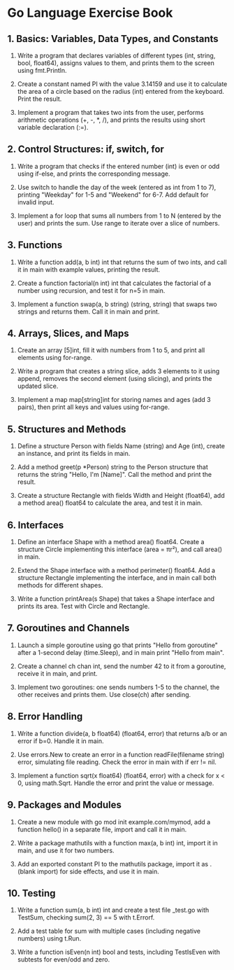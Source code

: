 # Go Language Exercise Book

## 1. Basics: Variables, Data Types, and Constants

1. Write a program that declares variables of different types (int, string, bool, float64), assigns values to them, and prints them to the screen using fmt.Println.

2. Create a constant named PI with the value 3.14159 and use it to calculate the area of a circle based on the radius (int) entered from the keyboard. Print the result.

3. Implement a program that takes two ints from the user, performs arithmetic operations (+, -, *, /), and prints the results using short variable declaration (:=).

## 2. Control Structures: if, switch, for

1. Write a program that checks if the entered number (int) is even or odd using if-else, and prints the corresponding message.

2. Use switch to handle the day of the week (entered as int from 1 to 7), printing "Weekday" for 1-5 and "Weekend" for 6-7. Add default for invalid input.

3. Implement a for loop that sums all numbers from 1 to N (entered by the user) and prints the sum. Use range to iterate over a slice of numbers.

## 3. Functions

1. Write a function add(a, b int) int that returns the sum of two ints, and call it in main with example values, printing the result.

2. Create a function factorial(n int) int that calculates the factorial of a number using recursion, and test it for n=5 in main.

3. Implement a function swap(a, b string) (string, string) that swaps two strings and returns them. Call it in main and print.

## 4. Arrays, Slices, and Maps

1. Create an array [5]int, fill it with numbers from 1 to 5, and print all elements using for-range.

2. Write a program that creates a string slice, adds 3 elements to it using append, removes the second element (using slicing), and prints the updated slice.

3. Implement a map map[string]int for storing names and ages (add 3 pairs), then print all keys and values using for-range.

## 5. Structures and Methods

1. Define a structure Person with fields Name (string) and Age (int), create an instance, and print its fields in main.

2. Add a method greet(p *Person) string to the Person structure that returns the string "Hello, I'm [Name]". Call the method and print the result.

3. Create a structure Rectangle with fields Width and Height (float64), add a method area() float64 to calculate the area, and test it in main.

## 6. Interfaces

1. Define an interface Shape with a method area() float64. Create a structure Circle implementing this interface (area = πr²), and call area() in main.

2. Extend the Shape interface with a method perimeter() float64. Add a structure Rectangle implementing the interface, and in main call both methods for different shapes.

3. Write a function printArea(s Shape) that takes a Shape interface and prints its area. Test with Circle and Rectangle.

## 7. Goroutines and Channels

1. Launch a simple goroutine using go that prints "Hello from goroutine" after a 1-second delay (time.Sleep), and in main print "Hello from main".

2. Create a channel ch chan int, send the number 42 to it from a goroutine, receive it in main, and print.

3. Implement two goroutines: one sends numbers 1-5 to the channel, the other receives and prints them. Use close(ch) after sending.

## 8. Error Handling

1. Write a function divide(a, b float64) (float64, error) that returns a/b or an error if b=0. Handle it in main.

2. Use errors.New to create an error in a function readFile(filename string) error, simulating file reading. Check the error in main with if err != nil.

3. Implement a function sqrt(x float64) (float64, error) with a check for x < 0, using math.Sqrt. Handle the error and print the value or message.

## 9. Packages and Modules

1. Create a new module with go mod init example.com/mymod, add a function hello() in a separate file, import and call it in main.

2. Write a package mathutils with a function max(a, b int) int, import it in main, and use it for two numbers.

3. Add an exported constant PI to the mathutils package, import it as . (blank import) for side effects, and use it in main.

## 10. Testing

1. Write a function sum(a, b int) int and create a test file _test.go with TestSum, checking sum(2, 3) == 5 with t.Errorf.

2. Add a test table for sum with multiple cases (including negative numbers) using t.Run.

3. Write a function isEven(n int) bool and tests, including TestIsEven with subtests for even/odd and zero.